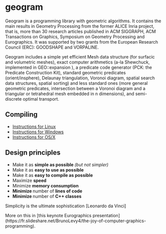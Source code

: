 # geogram

Geogram is a programming library with geometric algorithms.
It contains the main results in Geometry Processing from the former
ALICE Inria project, that is, more than 30 research articles published
in ACM SIGGRAPH, ACM Transactions on Graphics, Symposium on Geometry 
Processing and Eurographics. It was supported by two grants from the
European Research Council (ERC): GOODSHAPE and VORPALINE.

Geogram includes a simple yet efficient Mesh data structure (for surfacic
and volumetric meshes), exact computer arithmetics (a-la Shewchuck,
implemented in GEO::expansion ), a predicate code generator (PCK: the
Predicate Construction Kit), standard geometric predicates
(orient/insphere), Delaunay triangulation, Voronoi diagram, spatial
search data structures, spatial sorting) and less standard ones (more
general geometric predicates, intersection between a Voronoi diagram
and a triangular or tetrahedral mesh embedded in n dimensions), and 
semi-discrete optimal transport.

Compiling
---------
  - [Instructions for Linux](doc/tutorials/compiling_Linux.md)
  - [Instructions for Windows](doc/tutorials/compiling_Windows.md)
  - [Instructions for OS/X](doc/tutorials/compiling_MacOS.md)

Design principles
-----------------

- Make it as <b> simple as possible </b> _(but not simpler)_
- Make it as <b> easy to use as possible </b>
- Make it as <b> easy to compile as possible </b>
- Maximize <b> speed </b>
- Minimize <b> memory consumption </b>
- <b> Minimize </b> number of <b> lines of code </b>
- <b> Minimize </b> number of <b> C++ classes </b>

<p>
<it>Simplicity is the ultimate sophistication [Leonardo da Vinci] </it> 

<p>
 More on this in [this keynote Eurographics presentation](https://fr.slideshare.net/BrunoLevy4/the-joy-of-computer-graphics-programming).

